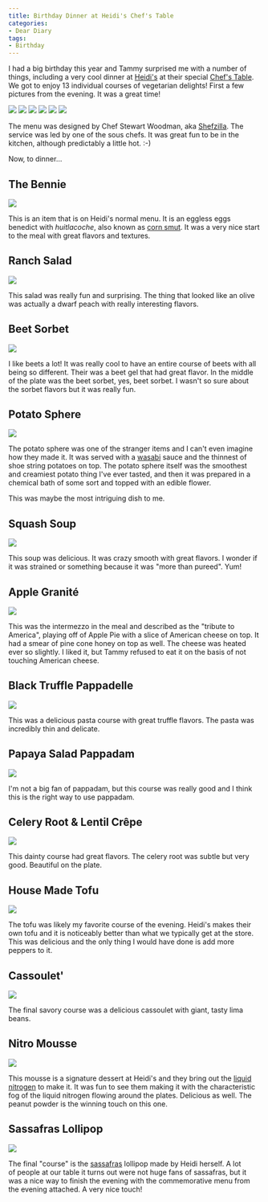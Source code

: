 ```yaml
---
title: Birthday Dinner at Heidi's Chef's Table
categories:
- Dear Diary
tags:
- Birthday
---
```


I had a big birthday this year and Tammy surprised me with a number of things, including a very cool dinner at [Heidi's](http://heidismpls.com/) at their special [Chef's Table](http://heidismpls.com/?p=323). We got to enjoy 13 individual courses of vegetarian delights! First a few pictures from the evening. It was a great time!

![](/assets/posts/2012/birthday-dinner/20120107-203115-0001.jpg)
![](/assets/posts/2012/birthday-dinner/20120107-224428-0001.jpg)
![](/assets/posts/2012/birthday-dinner/20120107-224404-0001.jpg)
![](/assets/posts/2012/birthday-dinner/20120107-222716-0001.jpg)
![](/assets/posts/2012/birthday-dinner/20120107-223923-0001.jpg)
![](/assets/posts/2012/birthday-dinner/20120107-210510-0001.jpg)

The menu was designed by Chef Stewart Woodman, aka [Shefzilla](http://shefzilla.com/). The service was led by one of the sous chefs. It was great fun to be in the kitchen, although predictably a little hot. :-)

Now, to dinner...
<!-- more -->

## The Bennie

![](/assets/posts/2012/birthday-dinner/20120107-192650-0498.jpg)

This is an item that is on Heidi's normal menu. It is an eggless eggs benedict with _huitlacoche_, also known as [corn smut](http://en.wikipedia.org/wiki/Corn_smut). It was a very nice start to the meal with great flavors and textures.

## Ranch Salad

![](/assets/posts/2012/birthday-dinner/20120107-193830-0001.jpg)

This salad was really fun and surprising. The thing that looked like an olive was actually a dwarf peach with really interesting flavors.

## Beet Sorbet

![](/assets/posts/2012/birthday-dinner/20120107-195610-0001.jpg)

I like beets a lot! It was really cool to have an entire course of beets with all being so different. Their was a beet gel that had great flavor. In the middle of the plate was the beet sorbet, yes, beet sorbet. I wasn't so sure about the sorbet flavors but it was really fun.

## Potato Sphere

![](/assets/posts/2012/birthday-dinner/20120107-201203-0001.jpg)

The potato sphere was one of the stranger items and I can't even imagine how they made it. It was served with a [wasabi](http://en.wikipedia.org/wiki/Wasabi) sauce and the thinnest of shoe string potatoes on top. The potato sphere itself was the smoothest and creamiest potato thing I've ever tasted, and then it was prepared in a chemical bath of some sort and topped with an edible flower.

This was maybe the most intriguing dish to me.

## Squash Soup

![](/assets/posts/2012/birthday-dinner/20120107-202722-0001.jpg)

This soup was delicious. It was crazy smooth with great flavors. I wonder if it was strained or something because it was "more than pureed". Yum!

## Apple Granité

![](/assets/posts/2012/birthday-dinner/20120107-203934-0001.jpg)

This was the intermezzo in the meal and described as the "tribute to America", playing off of Apple Pie with a slice of American cheese on top. It had a smear of pine cone honey on top as well. The cheese was heated ever so slightly. I liked it, but Tammy refused to eat it on the basis of not touching American cheese.

## Black Truffle Pappadelle

![](/assets/posts/2012/birthday-dinner/20120107-205236-0001.jpg)

This was a delicious pasta course with great truffle flavors. The pasta was incredibly thin and delicate.

## Papaya Salad Pappadam

![](/assets/posts/2012/birthday-dinner/20120107-211206-0001.jpg)

I'm not a big fan of pappadam, but this course was really good and I think this is the right way to use pappadam.

## Celery Root & Lentil Crêpe

![](/assets/posts/2012/birthday-dinner/20120107-213025-0001.jpg)

This dainty course had great flavors. The celery root was subtle but very good. Beautiful on the plate.

## House Made Tofu

![](/assets/posts/2012/birthday-dinner/20120107-215301-0001.jpg)

The tofu was likely my favorite course of the evening. Heidi's makes their own tofu and it is noticeably better than what we typically get at the store. This was delicious and the only thing I would have done is add more peppers to it.

## Cassoulet'

![](/assets/posts/2012/birthday-dinner/20120107-221122-0001.jpg)

The final savory course was a delicious cassoulet with giant, tasty lima beans.

## Nitro Mousse

![](/assets/posts/2012/birthday-dinner/20120107-222920-0001.jpg)

This mousse is a signature dessert at Heidi's and they bring out the [liquid nitrogen](http://en.wikipedia.org/wiki/Liquid_nitrogen) to make it. It was fun to see them making it with the characteristic fog of the liquid nitrogen flowing around the plates. Delicious as well. The peanut powder is the winning touch on this one.

## Sassafras Lollipop

![](/assets/posts/2012/birthday-dinner/20120107-224137-0001.jpg)

The final "course" is the [sassafras](http://en.wikipedia.org/wiki/Sassafras) lollipop made by Heidi herself. A lot of people at our table it turns out were not huge fans of sassafras, but it was a nice way to finish the evening with the commemorative menu from the evening attached. A very nice touch!
